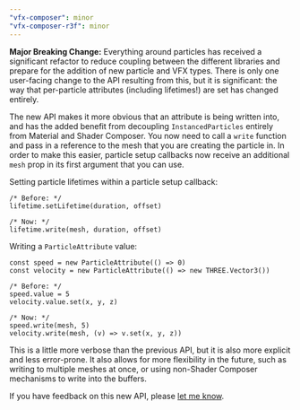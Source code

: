 ```yaml
---
"vfx-composer": minor
"vfx-composer-r3f": minor
---
```


**Major Breaking Change:** Everything around particles has received a significant refactor to reduce coupling between the different libraries and prepare for the addition of new particle and VFX types. There is only one user-facing change to the API resulting from this, but it is significant: the way that per-particle attributes (including lifetimes!) are set has changed entirely.

The new API makes it more obvious that an attribute is being written into, and has the added benefit from decoupling `InstancedParticles` entirely from Material and Shader Composer. You now need to call a `write` function and pass in a reference to the mesh that you are creating the particle in. In order to make this easier, particle setup callbacks now receive an additional `mesh` prop in its first argument that you can use.

Setting particle lifetimes within a particle setup callback:

```tsx
/* Before: */
lifetime.setLifetime(duration, offset)

/* Now: */
lifetime.write(mesh, duration, offset)
```

Writing a `ParticleAttribute` value:

```tsx
const speed = new ParticleAttribute(() => 0)
const velocity = new ParticleAttribute(() => new THREE.Vector3())

/* Before: */
speed.value = 5
velocity.value.set(x, y, z)

/* Now: */
speed.write(mesh, 5)
velocity.write(mesh, (v) => v.set(x, y, z))
```

This is a little more verbose than the previous API, but it is also more explicit and less error-prone. It also allows for more flexibility in the future, such as writing to multiple meshes at once, or using non-Shader Composer mechanisms to write into the buffers.

If you have feedback on this new API, please [let me know](https://github.com/hmans/composer-suite/discussions).
